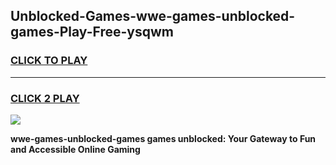 
## Unblocked-Games-wwe-games-unblocked-games-Play-Free-ysqwm
<h3>
<a href="https://premium76.site?title=wwe-games-unblocked-games&ref=23A">CLICK TO PLAY</a></h3>
<hr>

<h3>
<a href="https://premium76.site?title=wwe-games-unblocked-games&ref=23A">CLICK 2 PLAY</a>
  
</h3>

<a href="https://premium76.site?title=wwe-games-unblocked-games&ref=23A"><img src="https://clearcache.store/games.png"></a>


**wwe-games-unblocked-games games unblocked: Your Gateway to Fun and Accessible Online Gaming**
